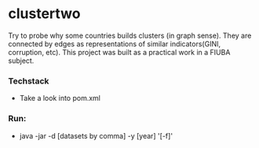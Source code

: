 # clustertwo
Try to probe why some countries builds clusters (in graph sense). They are connected by edges as representations of similar indicators(GINI, corruption, etc). This project was built as a practical work in a FIUBA subject.

### Techstack
 - Take a look into pom.xml
### Run:
- java -jar -d [datasets by comma] -y [year] '[-f]'
